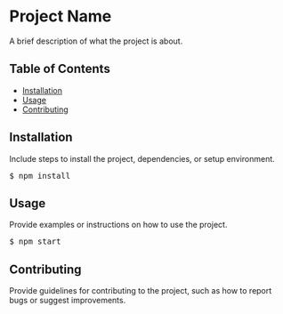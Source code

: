 <h1>Project Name</h1>
<p>A brief description of what the project is about.</p>
<h2>Table of Contents</h2>
    <ul>
        <li><a href="#installation">Installation</a></li>
        <li><a href="#usage">Usage</a></li>
        <li><a href="#contributing">Contributing</a></li>
    </ul>
<h2 id="installation">Installation</h2>
    <p>Include steps to install the project, dependencies, or setup environment.</p>
<pre>$ npm install</pre>
<h2 id="usage">Usage</h2>
    <p>Provide examples or instructions on how to use the project.</p>
<pre>$ npm start</pre>
<h2 id="contributing">Contributing</h2>
    <p>Provide guidelines for contributing to the project, such as how to report bugs or suggest improvements.</p>
